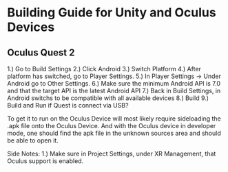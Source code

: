 # Building Guide for Unity and Oculus Devices

## Oculus Quest 2
1.) Go to Build Settings
2.) Click Android
3.) Switch Platform
4.) After platform has switched, go to Player Settings.
5.) In Player Settings -> Under Android go to Other Settings.
6.) Make sure the minimum Android API is 7.0 and that the target API is the latest Android API
7.) Back in Build Settings, in Android switchs to be compatible with all available devices
8.) Build
9.) Build and Run if Quest is connect via USB?

To get it to run on the Oculus Device will most likely require sideloading the .apk file onto the Oculus Device. And with the Oculus device in developer mode, one should find the apk file in the unknown sources area and should be able to open it.

Side Notes:
1.) Make sure in Project Settings, under XR Management, that Oculus support is enabled.
